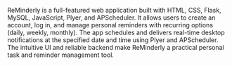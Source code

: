 ReMinderly is a full-featured web application built with HTML, CSS, Flask, MySQL, JavaScript, Plyer, and APScheduler. It allows users to create an account, log in, and manage personal reminders with recurring options (daily, weekly, monthly). The app schedules and delivers real-time desktop notifications at the specified date and time using Plyer and APScheduler. The intuitive UI and reliable backend make ReMinderly a practical personal task and reminder management tool.

